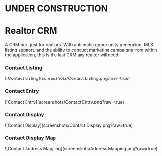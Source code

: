# UNDER CONSTRUCTION


# Realtor CRM
A CRM built just for realtors. With automatic opportunity generation, MLS listing support, and the ability to conduct marketing campaigns from within the application, this is the last CRM any realtor will need.

### Contact Listing
![Contact Listing](screenshots/Contact Listing.png?raw=true)

### Contact Entry
![Contact Entry](screenshots/Contact Entry.png?raw=true)

### Contact Display
![Contact Display](screenshots/Contact Display.png?raw=true)

### Contact Display Map
![Contact Address Mapping](screenshots/Address Mapping.png?raw=true)